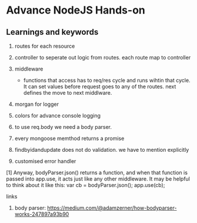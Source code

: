 # Advance NodeJS Hands-on

## Learnings and keywords
1. routes for each resource
2. controller to seperate out logic from routes. each route map to controller
3. middleware
    * functions that access has to req/res cycle and runs wihtin that cycle. It can set values before request goes to any of the routes. next defines the move to next middlware.
  
4. morgan for logger
5. colors for advance console logging
6. to use req.body we need a body parser.
7. every mongoose memthod returns a promise
8. findbyidandupdate does not do validation. we have to mention explicitly
9. customised error handler

[1] Anyway, bodyParser.json() returns a function, and when that function is passed into app.use, it acts just like any other middleware. It may be helpful to think about it like this:
var cb = bodyParser.json();
app.use(cb);




links
1. body parser: https://medium.com/@adamzerner/how-bodyparser-works-247897a93b90